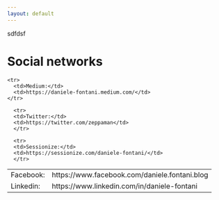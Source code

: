 ```yaml
---
layout: default
---
```


sdfdsf
<div class="home">

  <h1> Social networks </h1>
 
  <table>
    <tr>
      <td>Facebook:</td>
      <td>https://www.facebook.com/daniele.fontani.blog</td>
    </tr>
    <tr>
      <td>Linkedin:</td>
      <td>https://www.linkedin.com/in/daniele-fontani</td>
    </tr>
    
    <tr>
      <td>Medium:</td>
      <td>https://daniele-fontani.medium.com/</td>
    </tr>
    
      <tr>
      <td>Twitter:</td>
      <td>https://twitter.com/zeppaman</td>
      </tr>
    
      <tr>
      <td>Sessionize:</td>
      <td>https://sessionize.com/daniele-fontani/</td>
      </tr>
    
  </table>

</div>
